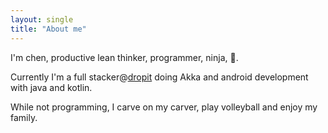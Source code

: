```yaml
---
layout: single
title: "About me"
---
```


I'm chen, productive lean thinker, programmer, ninja, :dragon:.

Currently I'm a full stacker@[dropit](https://www.dropit.shop/) 
doing Akka and android development with java and kotlin.

While not programming, I carve on my carver, play volleyball and enjoy my family.


<div id="codefund_ad" style="margin-top:100px"></div>
<script src="https://codefund.io/scripts/15927f6c-5043-4514-b0d2-ce3b9090ae4c/embed.js?template=image-only"></script>
